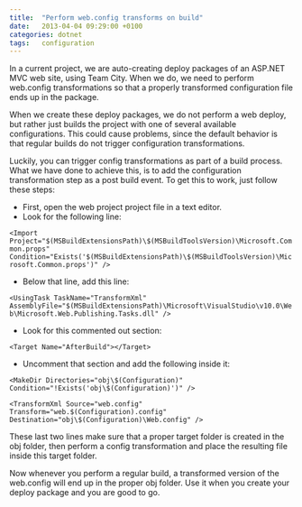 ```yaml
---
title:  "Perform web.config transforms on build"
date: 	2013-04-04 09:29:00 +0100
categories: dotnet
tags: 	configuration
---
```



In a current project, we are auto-creating deploy packages of an ASP.NET MVC web
site, using Team City. When we do, we need to perform web.config transformations
so that a properly transformed configuration file ends up in the package.

When we create these deploy packages, we do not perform a web deploy, but rather
just builds the project with one of several available configurations. This could
cause problems, since the default behavior is that regular builds do not trigger
configuration transformations.

Luckily, you can trigger config transformations as part of a build process. What
we have done to achieve this, is to add the configuration transformation step as
a post build event. To get this to work, just follow these steps:

* First, open the web project project file in a text editor.
* Look for the following line:

`<Import Project="$(MSBuildExtensionsPath)\$(MSBuildToolsVersion)\Microsoft.Common.props" Condition="Exists('$(MSBuildExtensionsPath)\$(MSBuildToolsVersion)\Microsoft.Common.props')" />`

* Below that line, add this line: 

`<UsingTask TaskName="TransformXml" AssemblyFile="$(MSBuildExtensionsPath)\Microsoft\VisualStudio\v10.0\Web\Microsoft.Web.Publishing.Tasks.dll" />`

* Look for this commented out section:

`<Target Name="AfterBuild"></Target>`

* Uncomment that section and add the following inside it:

`<MakeDir Directories="obj\$(Configuration)" Condition="!Exists('obj\$(Configuration)')" />`

`<TransformXml Source="web.config" Transform="web.$(Configuration).config" Destination="obj\$(Configuration)\Web.config" />`

These last two lines make sure that a proper target folder is created in the obj
folder, then perform a config transformation and place the resulting file inside
this target folder.

Now whenever you perform a regular build, a transformed version of the web.config
will end up in the proper obj folder. Use it when you create your deploy package
and you are good to go.
